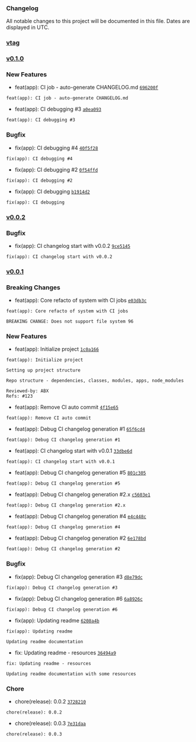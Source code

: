 ### Changelog

All notable changes to this project will be documented in this file. Dates are displayed in UTC.

### [vtag](https://github.com/fadilxcoder/changelog/compare/v0.1.0...vtag)

### [v0.1.0](https://github.com/fadilxcoder/changelog/compare/v0.0.2...v0.1.0)

### New Features

- feat(app): CI job - auto-generate CHANGELOG.md [`696200f`](https://github.com/fadilxcoder/changelog/commit/696200ff7bd2f3b1c1bd3186e4f8b7dfe9dd8061)
```
feat(app): CI job - auto-generate CHANGELOG.md
```
- feat(app): CI debugging #3 [`a0ea093`](https://github.com/fadilxcoder/changelog/commit/a0ea0935bf8fa2df32add5111589b1a45a8d1815)
```
feat(app): CI debugging #3
```

### Bugfix

- fix(app): CI debugging #4 [`40f5f28`](https://github.com/fadilxcoder/changelog/commit/40f5f28048e0b74e956f520f75994e7840ed2498)
```
fix(app): CI debugging #4
```
- fix(app): CI debugging #2 [`0f54ffd`](https://github.com/fadilxcoder/changelog/commit/0f54ffd42cbc493f4f6b3ed3cbd197497c6df53d)
```
fix(app): CI debugging #2
```
- fix(app): CI debugging [`b1914d2`](https://github.com/fadilxcoder/changelog/commit/b1914d2d12c82f9fb38046dd5a4f42a120186dce)
```
fix(app): CI debugging
```

### [v0.0.2](https://github.com/fadilxcoder/changelog/compare/v0.0.1...v0.0.2)

### Bugfix

- fix(app): CI changelog start with v0.0.2 [`9ce5145`](https://github.com/fadilxcoder/changelog/commit/9ce5145aefa035f7f617e4e6d202e38766aa8716)
```
fix(app): CI changelog start with v0.0.2
```

### [v0.0.1]()

### Breaking Changes

- feat(app): Core refacto of system with CI jobs [`e03db3c`](https://github.com/fadilxcoder/changelog/commit/e03db3cd8809440f8e7bcd9dcb3ec66b3fed1949)
```
feat(app): Core refacto of system with CI jobs

BREAKING CHANGE: Does not support file system 96
```

### New Features

- feat(app): Initialize project [`1c0a166`](https://github.com/fadilxcoder/changelog/commit/1c0a166e51c4a341806ef7cf7cfb9028972630f8)
```
feat(app): Initialize project

Setting up project structure

Repo structure - dependencies, classes, modules, apps, node_modules

Reviewed-by: ABX
Refs: #123
```
- feat(app): Remove CI auto commit [`4f15e65`](https://github.com/fadilxcoder/changelog/commit/4f15e65511a19bed7ed675c70433e8cd2972fe02)
```
feat(app): Remove CI auto commit
```
- feat(app): Debug CI changelog generation #1 [`65f6cd4`](https://github.com/fadilxcoder/changelog/commit/65f6cd42327966d5a71bae4b6f66bc15fb148860)
```
feat(app): Debug CI changelog generation #1
```
- feat(app): CI changelog start with v0.0.1 [`33dbe6d`](https://github.com/fadilxcoder/changelog/commit/33dbe6de41359c747897bf8c34d50391e3294980)
```
feat(app): CI changelog start with v0.0.1
```
- feat(app): Debug CI changelog generation #5 [`801c305`](https://github.com/fadilxcoder/changelog/commit/801c305f7fd2e500e721778b8882dc156ae1354b)
```
feat(app): Debug CI changelog generation #5
```
- feat(app): Debug CI changelog generation #2.x [`c5603e1`](https://github.com/fadilxcoder/changelog/commit/c5603e13fe38c0283eed56c4107881fa6718d959)
```
feat(app): Debug CI changelog generation #2.x
```
- feat(app): Debug CI changelog generation #4 [`e4c448c`](https://github.com/fadilxcoder/changelog/commit/e4c448c2a43e21645cbd5235bd304bbe9adf95a0)
```
feat(app): Debug CI changelog generation #4
```
- feat(app): Debug CI changelog generation #2 [`6e178bd`](https://github.com/fadilxcoder/changelog/commit/6e178bdd3b044f212c4f00eee49876f3488a5f40)
```
feat(app): Debug CI changelog generation #2
```

### Bugfix

- fix(app): Debug CI changelog generation #3 [`d8e79dc`](https://github.com/fadilxcoder/changelog/commit/d8e79dc5100217d1a28742c487a39075e498a397)
```
fix(app): Debug CI changelog generation #3
```
- fix(app): Debug CI changelog generation #6 [`6a8926c`](https://github.com/fadilxcoder/changelog/commit/6a8926ccaf567e92e0b507451523a30f48cd0dc5)
```
fix(app): Debug CI changelog generation #6
```
- fix(app): Updating readme [`6208a4b`](https://github.com/fadilxcoder/changelog/commit/6208a4b9074cba038ea444b58dbce8f6b6f5d616)
```
fix(app): Updating readme

Updating readme documentation
```
- fix: Updating readme - resources [`36494a9`](https://github.com/fadilxcoder/changelog/commit/36494a9e4a4ca4dbd51a3d2b33537d2bb9041728)
```
fix: Updating readme - resources

Updating readme documentation with some resources
```

### Chore

- chore(release): 0.0.2 [`3728210`](https://github.com/fadilxcoder/changelog/commit/3728210041b1f49fbe806ae66a998039cc741ea4)
```
chore(release): 0.0.2
```
- chore(release): 0.0.3 [`7e31daa`](https://github.com/fadilxcoder/changelog/commit/7e31daaf3da6808cab43554fdcdc3a1e81a7481f)
```
chore(release): 0.0.3
```
